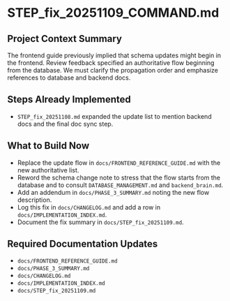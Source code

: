 # STEP_fix_20251109_COMMAND.md

## Project Context Summary
The frontend guide previously implied that schema updates might begin in the frontend. Review feedback specified an authoritative flow beginning from the database. We must clarify the propagation order and emphasize references to database and backend docs.

## Steps Already Implemented
- `STEP_fix_20251108.md` expanded the update list to mention backend docs and the final doc sync step.

## What to Build Now
- Replace the update flow in `docs/FRONTEND_REFERENCE_GUIDE.md` with the new authoritative list.
- Reword the schema change note to stress that the flow starts from the database and to consult `DATABASE_MANAGEMENT.md` and `backend_brain.md`.
- Add an addendum in `docs/PHASE_3_SUMMARY.md` noting the new flow description.
- Log this fix in `docs/CHANGELOG.md` and add a row in `docs/IMPLEMENTATION_INDEX.md`.
- Document the fix summary in `docs/STEP_fix_20251109.md`.

## Required Documentation Updates
- `docs/FRONTEND_REFERENCE_GUIDE.md`
- `docs/PHASE_3_SUMMARY.md`
- `docs/CHANGELOG.md`
- `docs/IMPLEMENTATION_INDEX.md`
- `docs/STEP_fix_20251109.md`
